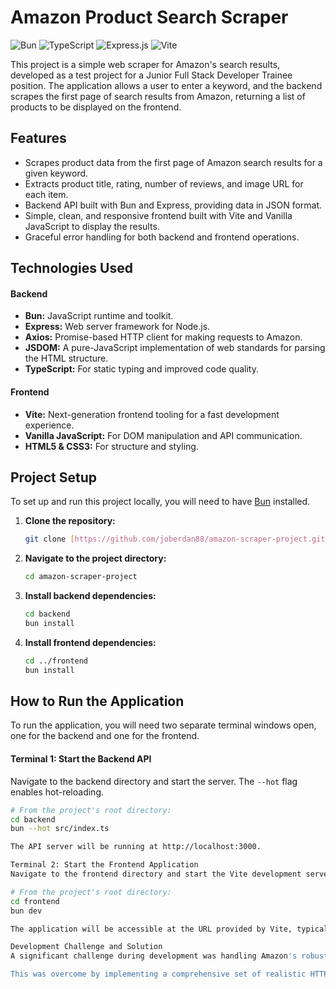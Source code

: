 # Amazon Product Search Scraper

![Bun](https://img.shields.io/badge/Bun-000000?style=for-the-badge&logo=bun)
![TypeScript](https://img.shields.io/badge/typescript-%23007ACC.svg?style=for-the-badge&logo=typescript&logoColor=white)
![Express.js](https://img.shields.io/badge/express.js-%23404d59.svg?style=for-the-badge&logo=express&logoColor=%2361DAFB)
![Vite](https://img.shields.io/badge/vite-%23646CFF.svg?style=for-the-badge&logo=vite&logoColor=white)

This project is a simple web scraper for Amazon's search results, developed as a test project for a Junior Full Stack Developer Trainee position. The application allows a user to enter a keyword, and the backend scrapes the first page of search results from Amazon, returning a list of products to be displayed on the frontend.

## Features
- Scrapes product data from the first page of Amazon search results for a given keyword.
- Extracts product title, rating, number of reviews, and image URL for each item.
- Backend API built with Bun and Express, providing data in JSON format.
- Simple, clean, and responsive frontend built with Vite and Vanilla JavaScript to display the results.
- Graceful error handling for both backend and frontend operations.

## Technologies Used
#### Backend
- **Bun:** JavaScript runtime and toolkit.
- **Express:** Web server framework for Node.js.
- **Axios:** Promise-based HTTP client for making requests to Amazon.
- **JSDOM:** A pure-JavaScript implementation of web standards for parsing the HTML structure.
- **TypeScript:** For static typing and improved code quality.

#### Frontend
- **Vite:** Next-generation frontend tooling for a fast development experience.
- **Vanilla JavaScript:** For DOM manipulation and API communication.
- **HTML5 & CSS3:** For structure and styling.

## Project Setup
To set up and run this project locally, you will need to have [Bun](https://bun.sh/) installed.

1.  **Clone the repository:**
    ```bash
    git clone [https://github.com/joberdan88/amazon-scraper-project.git](https://github.com/joberdan88/amazon-scraper-project.git)
    ```
    
2.  **Navigate to the project directory:**
    ```bash
    cd amazon-scraper-project
    ```

3.  **Install backend dependencies:**
    ```bash
    cd backend
    bun install
    ```

4.  **Install frontend dependencies:**
    ```bash
    cd ../frontend
    bun install
    ```

## How to Run the Application
To run the application, you will need two separate terminal windows open, one for the backend and one for the frontend.

#### **Terminal 1: Start the Backend API**
Navigate to the backend directory and start the server. The `--hot` flag enables hot-reloading.
```bash
# From the project's root directory:
cd backend
bun --hot src/index.ts

The API server will be running at http://localhost:3000.

Terminal 2: Start the Frontend Application
Navigate to the frontend directory and start the Vite development server.

# From the project's root directory:
cd frontend
bun dev

The application will be accessible at the URL provided by Vite, typically http://localhost:5173.

Development Challenge and Solution
A significant challenge during development was handling Amazon's robust anti-scraping measures, which would often return a 503 Service Unavailable error, blocking the request.

This was overcome by implementing a comprehensive set of realistic HTTP headers in the axios request to more closely mimic a real browser, thus increasing the success rate of the scraping process.